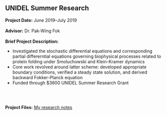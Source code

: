 ## UNIDEL Summer Research

**Project Date:** June 2019&ndash;July 2019
<br><br>
**Advisor:** Dr. Pak-Wing Fok
<br><br>
**Brief Project Description:** 

- Investigated the stochastic differential equations and corresponding partial differerntial equations governing biophysical processes related to protein folding under Smoluchowski and Klein-Kramer dynamics
- Core work revolved around latter scheme: developed appropriate boundary conditions, verified a steady state solution, and derived backward Fokker-Planck equation
- Funded through $3600 UNIDEL Summer Research Grant

<br><br>

**Project Files:** [My research notes](/sample_page)


